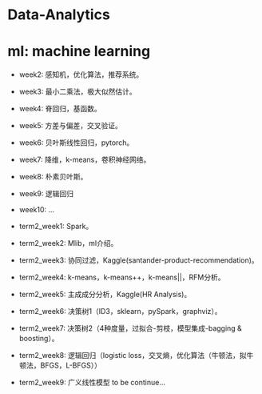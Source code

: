 # Data-Analytics
# ml: machine learning

* week2: 感知机，优化算法，推荐系统。
* week3: 最小二乘法，极大似然估计。
* week4: 脊回归，基函数。
* week5: 方差与偏差，交叉验证。
* week6: 贝叶斯线性回归，pytorch。
* week7: 降维，k-means，卷积神经网络。
* week8: 朴素贝叶斯。
* week9: 逻辑回归
* week10: ...

* term2_week1: Spark。
* term2_week2: Mlib，ml介绍。
* term2_week3: 协同过滤，Kaggle(santander-product-recommendation)。
* term2_week4: k-means，k-means++，k-means||，RFM分析。
* term2_week5: 主成成分分析，Kaggle(HR Analysis)。
* term2_week6: 决策树1（ID3，sklearn，pySpark，graphviz）。
* term2_week7: 决策树2（4种度量，过拟合-剪枝，模型集成-bagging & boosting）。
* term2_week8: 逻辑回归（logistic loss，交叉熵，优化算法（牛顿法，拟牛顿法，BFGS，L-BFGS））
* term2_week9: 广义线性模型
to be continue...

